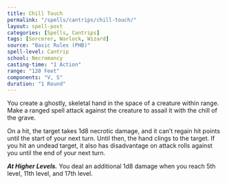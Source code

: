 ```yaml
---
title: Chill Touch
permalink: "/spells/cantrips/chill-touch/"
layout: spell-post
categories: [Spells, Cantrips]
tags: [Sorcerer, Warlock, Wizard]
source: "Basic Rules (PHB)"
spell-level: Cantrip
school: Necromancy
casting-time: "1 Action"
range: "120 Feet"
components: "V, S"
duration: "1 Round"
---
```


You create a ghostly, skeletal hand in the space of a creature within range. Make a ranged spell attack against the creature to assail it with the chill of the grave.

On a hit, the target takes 1d8 necrotic damage, and it can’t regain hit points until the start of your next turn. Until then, the hand clings to the target. If you hit an undead target, it also has disadvantage on attack rolls against you until the end of your next turn.

***At Higher Levels.*** You deal an additional 1d8 damage when you reach 5th level, 11th level, and 17th level.
